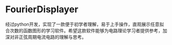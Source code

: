 # FourierDisplayer
经过python开发，实现了一款便于初学者理解，易于上手操作，直观展示任意拟合次数的函数图形的学习软件。希望这款软件能够为电路理论学习者提供参考，加深对非正弦周期电流电路的理解与思考。
